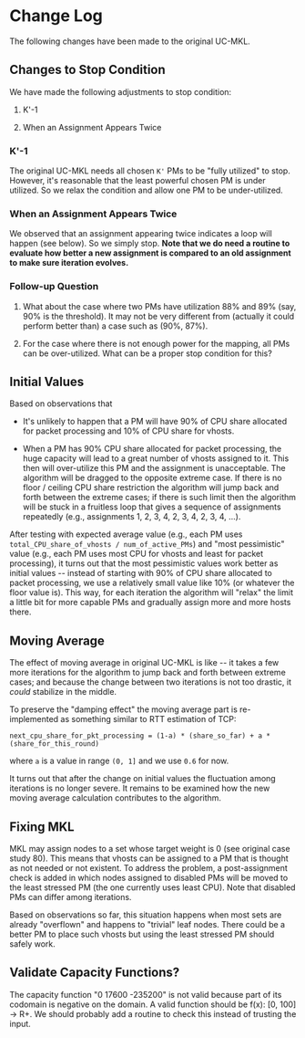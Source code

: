 Change Log
==========

The following changes have been made to the original UC-MKL.

## Changes to Stop Condition

We have made the following adjustments to stop condition:

1. K'-1

2. When an Assignment Appears Twice

### K'-1

The original UC-MKL needs all chosen `K'` PMs to be "fully utilized" to stop.
However, it's reasonable that the least powerful chosen PM is under utilized.
So we relax the condition and allow one PM to be under-utilized.

### When an Assignment Appears Twice

We observed that an assignment appearing twice indicates a loop will happen
(see below). So we simply stop. **Note that we do need a routine to evaluate
how better a new assignment is compared to an old assignment to make sure
iteration evolves.**

### Follow-up Question

1. What about the case where two PMs have utilization 88% and 89% (say, 90% is
the threshold). It may not be very different from (actually it could perform
better than) a case such as (90%, 87%).

2. For the case where there is not enough power for the mapping, all PMs can be
over-utilized. What can be a proper stop condition for this?

## Initial Values

Based on observations that 

 * It's unlikely to happen that a PM will have 90% of CPU share allocated for
   packet processing and 10% of CPU share for vhosts.

 * When a PM has 90% CPU share allocated for packet processing, the huge
   capacity will lead to a great number of vhosts assigned to it. This then
   will over-utilize this PM and the assignment is unacceptable. The algorithm
   will be dragged to the opposite extreme case. If there is no
   floor / ceiling CPU share restriction the algorithm will jump back and forth
   between the extreme cases; if there is such limit then the algorithm will be
   stuck in a fruitless loop that gives a sequence of assignments repeatedly
   (e.g., assignments 1, 2, 3, 4, 2, 3, 4, 2, 3, 4, ...).

After testing with expected average value (e.g., each PM uses
`total_CPU_share_of_vhosts / num_of_active_PMs`) and "most pessimistic" value
(e.g., each PM uses most CPU for vhosts and least for packet processing), it
turns out that the most pessimistic values work better as initial values --
instead of starting with 90% of CPU share allocated to packet processing, we use
a relatively small value like 10% (or whatever the floor value is). This way,
for each iteration the algorithm will "relax" the limit a little bit for more
capable PMs and gradually assign more and more hosts there.

## Moving Average

The effect of moving average in original UC-MKL is like -- it takes a few more iterations for the algorithm to jump back and forth between extreme cases; and 
because the change between two iterations is not too drastic, it _could_
stabilize in the middle.

To preserve the "damping effect" the moving average part is re-implemented as
something similar to RTT estimation of TCP:

```
next_cpu_share_for_pkt_processing = (1-a) * (share_so_far) + a * (share_for_this_round)
```

where `a` is a value in range `(0, 1]` and we use `0.6` for now.

It turns out that after the change on initial values the fluctuation among
iterations is no longer severe. It remains to be examined how the new moving
average calculation contributes to the algorithm.

## Fixing MKL

MKL may assign nodes to a set whose target weight is 0 (see original case study 80). This means that vhosts can be assigned to a PM that is thought as not
needed or not existent. To address the problem, a post-assignment check is added
in which nodes assigned to disabled PMs will be moved to the least stressed PM
(the one currently uses least CPU). Note that disabled PMs can differ among
iterations.

Based on observations so far, this situation happens when most sets are already
"overflown" and happens to "trivial" leaf nodes. There could be a better PM
to place such vhosts but using the least stressed PM should safely work.

## Validate Capacity Functions?

The capacity function "0 17600 -235200" is not valid because part of its
codomain is negative on the domain. A valid function should be f(x): [0, 100] ->
R+. We should probably add a routine to check this instead of trusting the
input.
